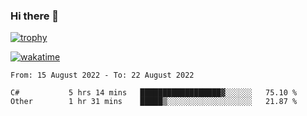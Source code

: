 ### Hi there 👋

[![trophy](https://github-profile-trophy.vercel.app/?username=cxnky&theme=dracula)](https://github.com/ryo-ma/github-profile-trophy)

[![wakatime](https://wakatime.com/badge/user/1c39c599-5497-41b9-a5be-2c4676e7fd23.svg)](https://wakatime.com/@1c39c599-5497-41b9-a5be-2c4676e7fd23)
<!--START_SECTION:waka-->

```text
From: 15 August 2022 - To: 22 August 2022

C#           5 hrs 14 mins   ██████████████████▓░░░░░░   75.10 %
Other        1 hr 31 mins    █████▒░░░░░░░░░░░░░░░░░░░   21.87 %
```

<!--END_SECTION:waka-->
